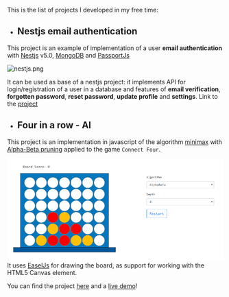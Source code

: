 
This is the list of projects I developed in my free time:

- ## Nestjs email authentication
This project is an example of implementation of a user **email authentication** with [Nestjs](https://nestjs.com/) v5.0, [MongoDB](https://www.mongodb.com/) and [PassportJs](http://www.passportjs.org)

![nestjs.png]({{site.baseurl}}/img/nestjs.png)

It can be used as base of a nestjs project: it implements API for login/registration of a user in a database and features of **email verification**, **forgotten password**, **reset password**, **update profile** and **settings**. Link to the [project](https://github.com/marcomelilli/nestjs-email-authentication)

- ## Four in a row - AI
This project is an implementation in javascript of the algorithm [minimax](https://en.wikipedia.org/wiki/Minimax) with [Alpha-Beta pruning](https://en.wikipedia.org/wiki/Alpha%E2%80%93beta_pruning) applied to the game `Connect Four`.

![game screenshot](https://github.com/marcomelilli/four-in-a-row-js-minimax/raw/master/img/game-screen.png)
It uses [EaselJs](https://www.createjs.com/easeljs) for drawing the board, as support for working with the HTML5 Canvas element.

You can find the project [here](https://github.com/marcomelilli/four-in-a-row-js-minimax) and a [live demo](http://connectfour.marcomelilli.com)!
